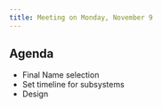 ```yaml
---
title: Meeting on Monday, November 9
---
```


## Agenda

- Final Name selection
- Set timeline for subsystems
- Design
